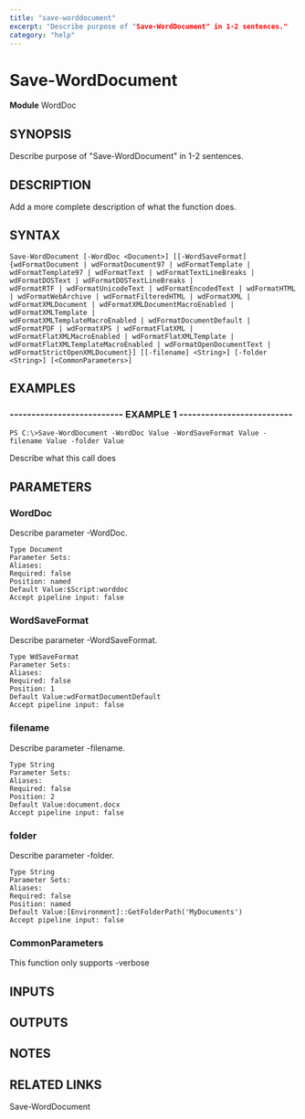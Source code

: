```yaml
---
title: "save-worddocument"
excerpt: "Describe purpose of "Save-WordDocument" in 1-2 sentences."
category: "help"
---
```


# Save-WordDocument
**Module** WordDoc

## SYNOPSIS
Describe purpose of "Save-WordDocument" in 1-2 sentences.

## DESCRIPTION
Add a more complete description of what the function does.

## SYNTAX

```
Save-WordDocument [-WordDoc <Document>] [[-WordSaveFormat] {wdFormatDocument | wdFormatDocument97 | wdFormatTemplate | wdFormatTemplate97 | wdFormatText | wdFormatTextLineBreaks | wdFormatDOSText | wdFormatDOSTextLineBreaks | 
wdFormatRTF | wdFormatUnicodeText | wdFormatEncodedText | wdFormatHTML | wdFormatWebArchive | wdFormatFilteredHTML | wdFormatXML | wdFormatXMLDocument | wdFormatXMLDocumentMacroEnabled | wdFormatXMLTemplate | 
wdFormatXMLTemplateMacroEnabled | wdFormatDocumentDefault | wdFormatPDF | wdFormatXPS | wdFormatFlatXML | wdFormatFlatXMLMacroEnabled | wdFormatFlatXMLTemplate | wdFormatFlatXMLTemplateMacroEnabled | wdFormatOpenDocumentText | 
wdFormatStrictOpenXMLDocument}] [[-filename] <String>] [-folder <String>] [<CommonParameters>]
```


## EXAMPLES

### -------------------------- EXAMPLE 1 --------------------------


```
PS C:\>Save-WordDocument -WordDoc Value -WordSaveFormat Value -filename Value -folder Value
```

Describe what this call does


## PARAMETERS

### WordDoc

Describe parameter -WordDoc.

```
Type Document
Parameter Sets: 
Aliases: 
Required: false
Position: named
Default Value:$Script:worddoc
Accept pipeline input: false
```
### WordSaveFormat

Describe parameter -WordSaveFormat.

```
Type WdSaveFormat
Parameter Sets: 
Aliases: 
Required: false
Position: 1
Default Value:wdFormatDocumentDefault
Accept pipeline input: false
```
### filename

Describe parameter -filename.

```
Type String
Parameter Sets: 
Aliases: 
Required: false
Position: 2
Default Value:document.docx
Accept pipeline input: false
```
### folder

Describe parameter -folder.

```
Type String
Parameter Sets: 
Aliases: 
Required: false
Position: named
Default Value:[Environment]::GetFolderPath('MyDocuments')
Accept pipeline input: false
```
### CommonParameters

This function only supports -verbose

## INPUTS

## OUTPUTS

## NOTES

## RELATED LINKS

Save-WordDocument
